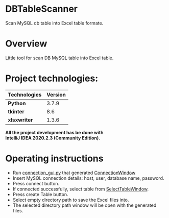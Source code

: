 # DBTableScanner
Scan MySQL db table into Excel table formate.

# Overview
Little tool for scan DB MySQL table into Excel table.


# Project technologies:
Technologies | Version
------------ | -------------
**Python** | 3.7.9
**tkinter** | 8.6 
**xlsxwriter** | 1.3.6

**All the project development has be done with \
IntelliJ IDEA 2020.2.3 (Community Edition).**

# Operating instructions
* Run [connection_gui.py](Aplication_GUI/connection_gui.py) that generated [ConnectionWindow](Aplication_GUI/ConnectionWindow.png)
* Insert MySQL connection details: host, user, database name, password.
* Press connect button.
* If connected successfully, select table from [SelectTableWindow](Aplication_GUI/SelectTableWindow.png).
* Press create Table button.
* Select empty directory path to save the Excel files into.
* The selected directory path window will be open with the generated files.
